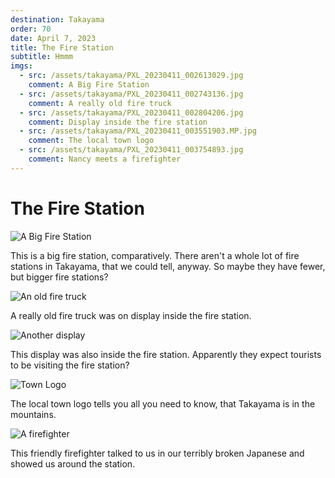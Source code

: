 ```yaml
---
destination: Takayama
order: 70
date: April 7, 2023
title: The Fire Station
subtitle: Hmmm
imgs: 
  - src: /assets/takayama/PXL_20230411_002613029.jpg
    comment: A Big Fire Station
  - src: /assets/takayama/PXL_20230411_002743136.jpg
    comment: A really old fire truck
  - src: /assets/takayama/PXL_20230411_002804206.jpg
    comment: Display inside the fire station
  - src: /assets/takayama/PXL_20230411_003551903.MP.jpg
    comment: The local town logo
  - src: /assets/takayama/PXL_20230411_003754893.jpg
    comment: Nancy meets a firefighter
---
```


# The Fire Station

![A Big Fire Station](/assets/takayama/PXL_20230411_002613029.jpg)

This is a big fire station, comparatively. There aren't a whole lot of fire stations in Takayama, that we could tell, anyway. So maybe they have fewer, but bigger fire stations?

![An old fire truck](/assets/takayama/PXL_20230411_002743136.jpg)

A really old fire truck was on display inside the fire station. 


![Another display](/assets/takayama/PXL_20230411_002804206.jpg)

This display was also inside the fire station. Apparently they expect tourists to be visiting the fire station?

![Town Logo](/assets/takayama/PXL_20230411_003551903.MP.jpg)

The local town logo tells you all you need to know, that Takayama is in the mountains.

![A firefighter](/assets/takayama/PXL_20230411_003754893.jpg)

This friendly firefighter talked to us in our terribly broken Japanese and showed us around the station.
